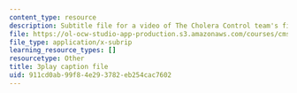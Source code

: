 ```yaml
---
content_type: resource
description: Subtitle file for a video of The Cholera Control team's final presentation.
file: https://ol-ocw-studio-app-production.s3.amazonaws.com/courses/cms-611j-creating-video-games-fall-2014/911cd0ab99f84e293782eb254cac7602_sKolTx6sxUo.srt
file_type: application/x-subrip
learning_resource_types: []
resourcetype: Other
title: 3play caption file
uid: 911cd0ab-99f8-4e29-3782-eb254cac7602
---
```

